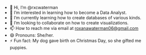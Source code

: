 - 👋 Hi, I’m @rxcwaterman
- 👀 I’m interested in learning how to become a Data Analyst. 
- 🌱 I’m currently learning how to create databases of various kinds.
- 💞️ I’m looking to collaborate on how to create visualizations. 
- 📫 How to reach me via email at roxanawaterman06@gmail.com
- 😄 Pronouns: She/her. 
- ⚡ Fun fact: My dog gave birth on Christmas Day, so she gifted me puppies. 

<!---
rxcwaterman/rxcwaterman is a ✨ special ✨ repository because its `README.md` (this file) appears on your GitHub profile.
You can click the Preview link to take a look at your changes.
--->
